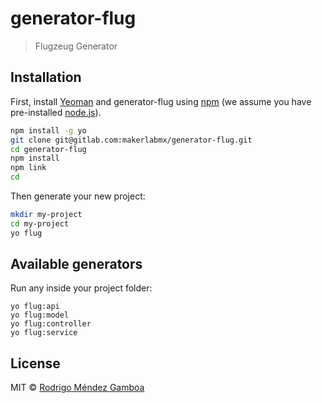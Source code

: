 # generator-flug

> Flugzeug Generator

## Installation

First, install [Yeoman](http://yeoman.io) and generator-flug using [npm](https://www.npmjs.com/) (we assume you have pre-installed [node.js](https://nodejs.org/)).

```bash
npm install -g yo
git clone git@gitlab.com:makerlabmx/generator-flug.git
cd generator-flug
npm install
npm link
cd
```

Then generate your new project:

```bash
mkdir my-project
cd my-project
yo flug
```

## Available generators

Run any inside your project folder:

```
yo flug:api
yo flug:model
yo flug:controller
yo flug:service
```

## License

MIT © [Rodrigo Méndez Gamboa](http://rodrigomendez.me)
